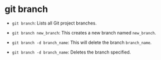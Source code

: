 # git branch

- `git branch`: Lists all Git project branches.

- `git branch new_branch`: This creates a new branch named `new_branch`.

- `git branch -d branch_name`: This will delete the branch `branch_name`.

- `git branch -d branch_name`: Deletes the branch specified.